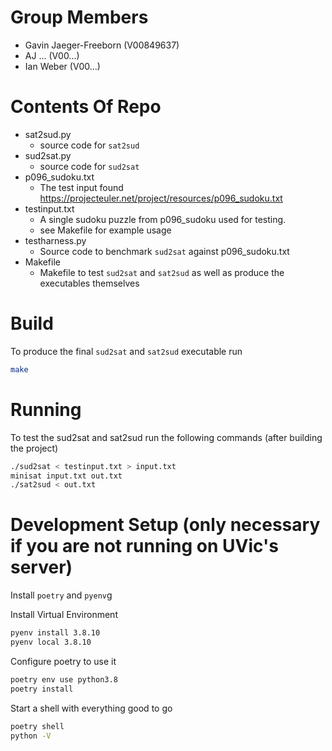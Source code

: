 # Group Members
- Gavin Jaeger-Freeborn (V00849637)
- AJ ... (V00...)
- Ian Weber (V00...)

# Contents Of Repo
- sat2sud.py
  - source code for `sat2sud`
- sud2sat.py
  - source code for `sud2sat`
- p096_sudoku.txt 
  - The test input found https://projecteuler.net/project/resources/p096_sudoku.txt
- testinput.txt 
  - A single sudoku puzzle from p096_sudoku used for testing.
  - see Makefile for example usage
- testharness.py
  - Source code to benchmark `sud2sat` against p096_sudoku.txt
- Makefile
  - Makefile to test `sud2sat` and `sat2sud` as well as produce the
    executables themselves

# Build

To produce the final `sud2sat` and `sat2sud` executable run

```bash
make
```

# Running

To test the sud2sat and sat2sud run the following commands (after building the project)

```bash
./sud2sat < testinput.txt > input.txt
minisat input.txt out.txt
./sat2sud < out.txt
```

# Development Setup (only necessary if you are not running on UVic's server)
Install `poetry` and `pyenv`g

Install Virtual Environment
```bash
pyenv install 3.8.10
pyenv local 3.8.10
```

Configure poetry to use it
```bash
poetry env use python3.8
poetry install
```

Start a shell with everything good to go
```bash
poetry shell
python -V
```
